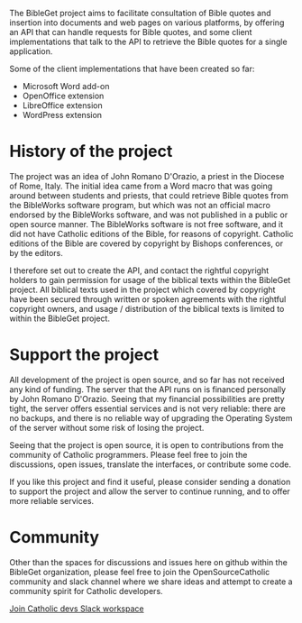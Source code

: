 The BibleGet project aims to facilitate consultation of Bible quotes and insertion into documents and web pages on various platforms,
by offering an API that can handle requests for Bible quotes,
and some client implementations that talk to the API to retrieve the Bible quotes for a single application.

Some of the client implementations that have been created so far:

* Microsoft Word add-on
* OpenOffice extension
* LibreOffice extension
* WordPress extension

# History of the project
The project was an idea of John Romano D'Orazio, a priest in the Diocese of Rome, Italy.
The initial idea came from a Word macro that was going around between students and priests,
that could retrieve Bible quotes from the BibleWorks software program,
but which was not an official macro endorsed by the BibleWorks software,
and was not published in a public or open source manner.
The BibleWorks software is not free software, and it did not have Catholic editions of the Bible,
for reasons of copyright.
Catholic editions of the Bible are covered by copyright by Bishops conferences, or by the editors.

I therefore set out to create the API, and contact the rightful copyright holders
to gain permission for usage of the biblical texts within the BibleGet project.
All biblical texts used in the project which covered by copyright have been secured
through written or spoken agreements with the rightful copyright owners,
and usage / distribution of the biblical texts is limited to within the BibleGet project.

# Support the project
All development of the project is open source, and so far has not received any kind of funding.
The server that the API runs on is financed personally by John Romano D'Orazio.
Seeing that my financial possibilities are pretty tight,
the server offers essential services and is not very reliable:
there are no backups, and there is no reliable way of upgrading the Operating System
of the server without some risk of losing the project.

Seeing that the project is open source, it is open to contributions from the community
of Catholic programmers. Please feel free to join the discussions,
open issues, translate the interfaces, or contribute some code.

If you like this project and find it useful, please consider sending a donation to support the project
and allow the server to continue running, and to offer more reliable services.

# Community
Other than the spaces for discussions and issues here on github within the BibleGet organization,
please feel free to join the OpenSourceCatholic community and slack channel where we share ideas
and attempt to create a community spirit for Catholic developers.

[Join Catholic devs Slack workspace](https://join.slack.com/t/catholicdevs/shared_invite/zt-1tovdt4om-YNoPduN0rQub5zBsbucj2w)

